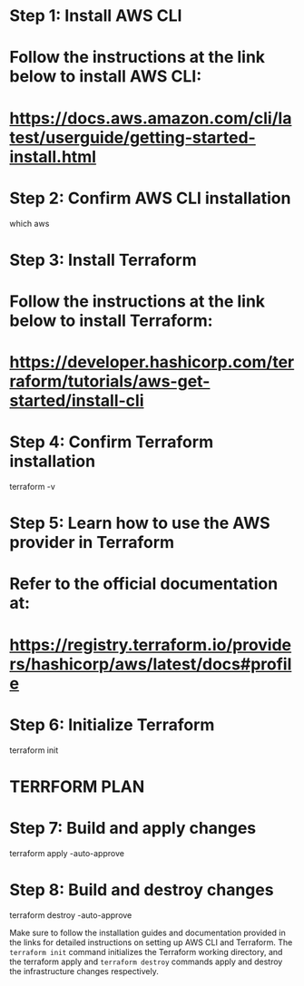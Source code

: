 # Step 1: Install AWS CLI

# Follow the instructions at the link below to install AWS CLI:

# https://docs.aws.amazon.com/cli/latest/userguide/getting-started-install.html

# Step 2: Confirm AWS CLI installation

which aws

# Step 3: Install Terraform

# Follow the instructions at the link below to install Terraform:

# https://developer.hashicorp.com/terraform/tutorials/aws-get-started/install-cli

# Step 4: Confirm Terraform installation

terraform -v

# Step 5: Learn how to use the AWS provider in Terraform

# Refer to the official documentation at:

# https://registry.terraform.io/providers/hashicorp/aws/latest/docs#profile

# Step 6: Initialize Terraform

terraform init

# TERRFORM PLAN

# Step 7: Build and apply changes

terraform apply -auto-approve

# Step 8: Build and destroy changes

terraform destroy -auto-approve

Make sure to follow the installation guides and documentation provided in the links for detailed instructions on setting up AWS CLI and Terraform. The `terraform init` command initializes the Terraform working directory, and the terraform apply and `terraform destroy` commands apply and destroy the infrastructure changes respectively.
